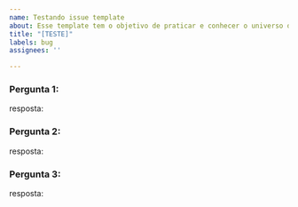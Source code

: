 ```yaml
---
name: Testando issue template
about: Esse template tem o objetivo de praticar e conhecer o universo das issues
title: "[TESTE]"
labels: bug
assignees: ''

---
```


### Pergunta 1:
resposta:

### Pergunta 2: 
resposta:

### Pergunta 3:
resposta:
